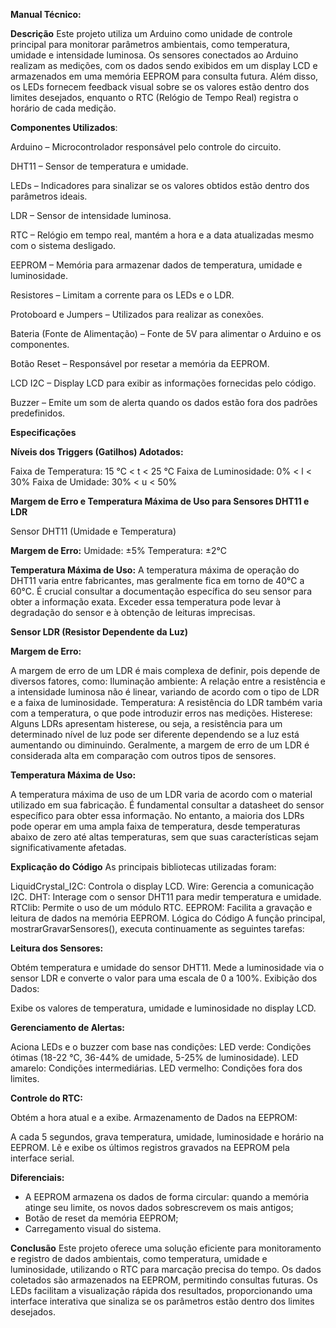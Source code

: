 **Manual Técnico:**

**Descrição**
Este projeto utiliza um Arduino como unidade de controle principal para monitorar parâmetros ambientais, como temperatura, umidade e intensidade luminosa. Os sensores conectados ao Arduino realizam as medições, com os dados sendo exibidos em um display LCD e armazenados em uma memória EEPROM para consulta futura. Além disso, os LEDs fornecem feedback visual sobre se os valores estão dentro dos limites desejados, enquanto o RTC (Relógio de Tempo Real) registra o horário de cada medição.

**Componentes Utilizados**:

Arduino – Microcontrolador responsável pelo controle do circuito.

DHT11 – Sensor de temperatura e umidade.

LEDs – Indicadores para sinalizar se os valores obtidos estão dentro dos parâmetros ideais.

LDR – Sensor de intensidade luminosa.

RTC – Relógio em tempo real, mantém a hora e a data atualizadas mesmo com o sistema desligado.

EEPROM – Memória para armazenar dados de temperatura, umidade e luminosidade.

Resistores – Limitam a corrente para os LEDs e o LDR.

Protoboard e Jumpers – Utilizados para realizar as conexões.

Bateria (Fonte de Alimentação) – Fonte de 5V para alimentar o Arduino e os componentes.

Botão Reset – Responsável por resetar a memória da EEPROM.

LCD I2C – Display LCD para exibir as informações fornecidas pelo código.

Buzzer – Emite um som de alerta quando os dados estão fora dos padrões predefinidos.


**Especificações**

**Níveis dos Triggers (Gatilhos) Adotados:**

Faixa de Temperatura: 15 °C < t < 25 °C
Faixa de Luminosidade: 0% < l < 30%
Faixa de Umidade: 30% < u < 50%

**Margem de Erro e Temperatura Máxima de Uso para Sensores DHT11 e LDR**

Sensor DHT11 (Umidade e Temperatura)

**Margem de Erro:**
Umidade: ±5%
Temperatura: ±2°C

**Temperatura Máxima de Uso:**
A temperatura máxima de operação do DHT11 varia entre fabricantes, mas geralmente fica em torno de 40°C a 60°C. É crucial consultar a documentação específica do seu sensor para obter a informação exata. Exceder essa temperatura pode levar à degradação do sensor e à obtenção de leituras imprecisas.

**Sensor LDR (Resistor Dependente da Luz)**

**Margem de Erro:**

A margem de erro de um LDR é mais complexa de definir, pois depende de diversos fatores, como:
Iluminação ambiente: A relação entre a resistência e a intensidade luminosa não é linear, variando de acordo com o tipo de LDR e a faixa de luminosidade.
Temperatura: A resistência do LDR também varia com a temperatura, o que pode introduzir erros nas medições.
Histerese: Alguns LDRs apresentam histerese, ou seja, a resistência para um determinado nível de luz pode ser diferente dependendo se a luz está aumentando ou diminuindo.
Geralmente, a margem de erro de um LDR é considerada alta em comparação com outros tipos de sensores.

**Temperatura Máxima de Uso:**

A temperatura máxima de uso de um LDR varia de acordo com o material utilizado em sua fabricação. É fundamental consultar a datasheet do sensor específico para obter essa informação. No entanto, a maioria dos LDRs pode operar em uma ampla faixa de temperatura, desde temperaturas abaixo de zero até altas temperaturas, sem que suas características sejam significativamente afetadas.

**Explicação do Código**
As principais bibliotecas utilizadas foram:

LiquidCrystal_I2C: Controla o display LCD.
Wire: Gerencia a comunicação I2C.
DHT: Interage com o sensor DHT11 para medir temperatura e umidade.
RTClib: Permite o uso de um módulo RTC.
EEPROM: Facilita a gravação e leitura de dados na memória EEPROM.
Lógica do Código
A função principal, mostrarGravarSensores(), executa continuamente as seguintes tarefas:

**Leitura dos Sensores:**

Obtém temperatura e umidade do sensor DHT11.
Mede a luminosidade via o sensor LDR e converte o valor para uma escala de 0 a 100%.
Exibição dos Dados:

Exibe os valores de temperatura, umidade e luminosidade no display LCD.

**Gerenciamento de Alertas:**

Aciona LEDs e o buzzer com base nas condições:
LED verde: Condições ótimas (18-22 °C, 36-44% de umidade, 5-25% de luminosidade).
LED amarelo: Condições intermediárias.
LED vermelho: Condições fora dos limites.

**Controle do RTC:**

Obtém a hora atual e a exibe.
Armazenamento de Dados na EEPROM:

A cada 5 segundos, grava temperatura, umidade, luminosidade e horário na EEPROM.
Lê e exibe os últimos registros gravados na EEPROM pela interface serial.

**Diferenciais:**

- A EEPROM armazena os dados de forma circular: quando a memória atinge seu limite, os novos dados sobrescrevem os mais antigos;
- Botão de reset da memória EEPROM;
- Carregamento visual do sistema.

**Conclusão**
Este projeto oferece uma solução eficiente para monitoramento e registro de dados ambientais, como temperatura, umidade e luminosidade, utilizando o RTC para marcação precisa do tempo. Os dados coletados são armazenados na EEPROM, permitindo consultas futuras. Os LEDs facilitam a visualização rápida dos resultados, proporcionando uma interface interativa que sinaliza se os parâmetros estão dentro dos limites desejados.

